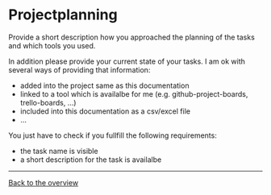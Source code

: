 # Projectplanning

Provide a short description how you approached the planning of the tasks and which tools you used.

In addition please provide your current state of your tasks. I am ok with several ways of providing that information:

- added into the project same as this documentation
- linked to a tool which is availalbe for me (e.g. github-project-boards, trello-boards, ...)
- included into this documentation as a csv/excel file
- ...

You just have to check if you fullfill the following requirements:

- the task name is visible
- a short description for the task is availalbe

---

[Back to the overview](./../../README.md)
